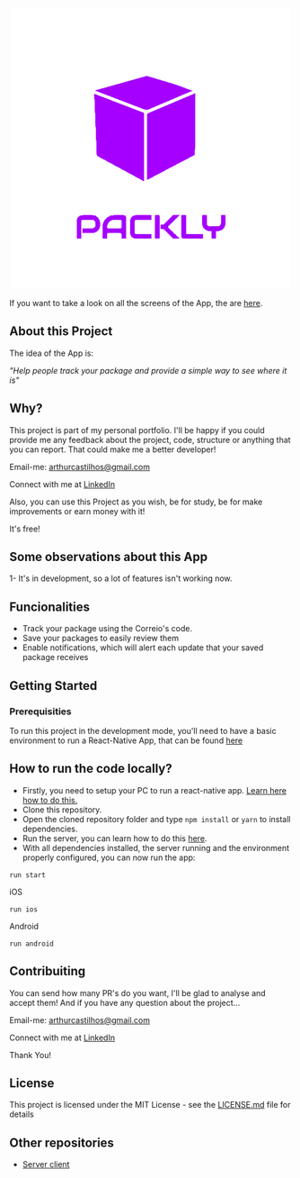 <p align='center'>
  <img src='./.github/assets/logo.png' alt='Packly'>
</p>

If you want to take a look on all the screens of the App, the are [here](https://www.figma.com/file/qtIeOUdyQQiRn3FfKfdgTc/Packly?node-id=1%3A15).

## About this Project

The idea of the App is:

_"Help people track your package and provide a simple way to see where it is"_

## Why?

This project is part of my personal portfolio. I'll be happy if you could provide me any feedback about the project, code, structure or anything that you can report. That could make me a better developer!

Email-me: arthurcastilhos@gmail.com

Connect with me at [LinkedIn](https://linkedin.com/in/artcastilhos)

Also, you can use this Project as you wish, be for study, be for make improvements or earn money with it!

It's free!

## Some observations about this App

1- It's in development, so a lot of features isn't working now.

## Funcionalities

- Track your package using the Correio's code.
- Save your packages to easily review them
- Enable notifications, which will alert each update that your saved package receives

## Getting Started
### Prerequisities

To run this project in the development mode, you'll need to have a basic environment to run a React-Native App, that can be found [here](https://facebook.github.io/react-native/docs/getting-started)

## How to run the code locally?

 - Firstly, you need to setup your PC to run a react-native app. [Learn here how to do this.](https://reactnative.dev/docs/environment-setup)
 - Clone this repository.
 - Open the cloned repository folder and type ```npm install``` or ```yarn``` to install dependencies.
 - Run the server, you can learn how to do this [here](https://github.com/artwesz/packly-server).
 - With all dependencies installed, the server running and the environment properly configured, you can now run the app:
 ```
 run start
 ```
 iOS
 ```
 run ios
 ```
 Android
 ```
 run android
 ```


## Contribuiting

You can send how many PR's do you want, I'll be glad to analyse and accept them! And if you have any question about the project...

Email-me: arthurcastilhos@gmail.com

Connect with me at [LinkedIn](https://linkedin.com/in/artcastilhos)

Thank You!

## License

This project is licensed under the MIT License - see the [LICENSE.md](https://github.com/artcastilhos/packly/license.md) file for details

## Other repositories

- [Server client](https://github.com/artcastilhos/packly-server)
